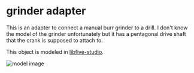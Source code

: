 # grinder adapter

This is an adapter to connect a manual burr grinder to a drill. I don't know
the model of the grinder unfortunately but it has a pentagonal drive shaft that
the crank is supposed to attach to.

This object is modeled in [libfive-studio](https://libfive.com/studio/).

![model image](cad.png)
